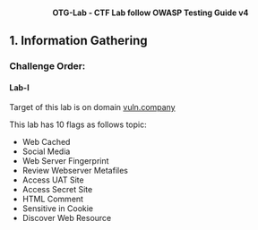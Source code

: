 <h4 align="center">OTG-Lab - CTF Lab follow OWASP Testing Guide v4</h4>

## 1. Information Gathering

### Challenge Order:

#### Lab-I

Target of this lab is on domain [vuln.company](http://www.vuln.company/)

This lab has 10 flags as follows topic:

- Web Cached
- Social Media
- Web Server Fingerprint
- Review Webserver Metafiles
- Access UAT Site
- Access Secret Site
- HTML Comment
- Sensitive in Cookie
- Discover Web Resource
